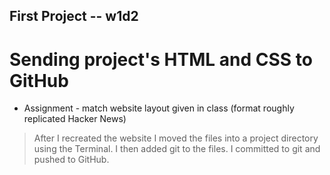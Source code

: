 ## First Project -- w1d2
# Sending project's HTML and CSS to GitHub

* Assignment - match website layout given in class (format roughly replicated Hacker News)

> After I recreated the website I moved the files into a project directory using the Terminal.
> I then added git to the files.
> I committed to git and pushed to GitHub.
